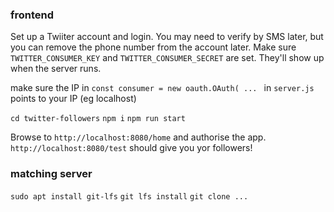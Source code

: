 ### frontend

Set up a Twiiter account and login. You may need to verify by SMS later, but you can remove the phone number from the account later.
Make sure `TWITTER_CONSUMER_KEY` and `TWITTER_CONSUMER_SECRET` are set.
They'll show up when the server runs.

make sure the IP in `const consumer = new oauth.OAuth( ... ` in `server.js` points to your IP (eg localhost)

`cd twitter-followers`
`npm i`
`npm run start`

Browse to `http://localhost:8080/home` and authorise the app.
`http://localhost:8080/test` should give you yor followers!

### matching server

`sudo apt install git-lfs`
`git lfs install`
`git clone ... `
